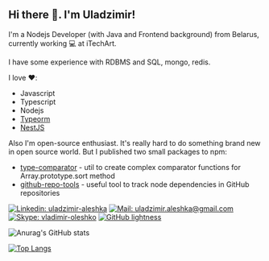 <h2> Hi there 👋. I'm Uladzimir! </h2>

I'm a Nodejs Developer (with Java and Frontend background) from Belarus, currently working 💻 at iTechArt.

I have some experience with RDBMS and SQL, mongo, redis.

I love :heart::
 * Javascript
 * Typescript
 * Nodejs
 * [Typeorm](https://github.com/typeorm/typeorm)
 * [NestJS](https://github.com/nestjs/nest)

Also I'm open-source enthusiast. It's really hard to do something brand new in open source world. But I published two small packages to npm: 
 * [type-comparator](https://www.npmjs.com/package/type-comparator) - util to create complex comparator functions for Array.prototype.sort method
 * [github-repo-tools](https://www.npmjs.com/package/github-repo-tools) - useful tool to track node dependencies in GitHub repositories

[![Linkedin: uladzimir-aleshka](https://img.shields.io/badge/linkedin-uladzimir--aleshka-blue)](https://www.linkedin.com/in/uladzimir-aleshka/)
[![Mail: uladzimir.aleshka@gmail.com](https://img.shields.io/badge/Mail-uladzimir.aleshka%40gmail.com-red)](mailto:uladzimir.aleshka@gmail.com)
[![Skype: vladimir-oleshko](https://img.shields.io/badge/Skype-vladimir--oleshko-blue)](vladimir-oleshko)
[![GitHub lightness](https://img.shields.io/github/followers/lightness?label=follow&style=social)](https://github.com/lightness)

![Anurag's GitHub stats](https://github-readme-stats.vercel.app/api?username=lightness&show_icons=true&theme=radical)

[![Top Langs](https://github-readme-stats.vercel.app/api/top-langs/?username=lightness&layout=compact)](https://github.com/lightness)

